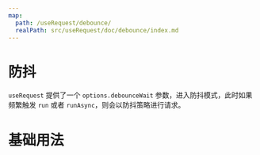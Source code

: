 ```yaml
---
map:
  path: /useRequest/debounce/
  realPath: src/useRequest/doc/debounce/index.md
---
```


# 防抖

`useRequest` 提供了一个 `options.debounceWait` 参数，进入防抖模式，此时如果频繁触发 `run` 或者 `runAsync`，则会以防抖策略进行请求。

# 基础用法

<demo src="./demo/demo.vue"
  language="vue"
  title=""
  desc="input 框中快速输入文本,频繁触发 run，只会在最后一次触发结束后等待 500ms 执行">
</demo>
